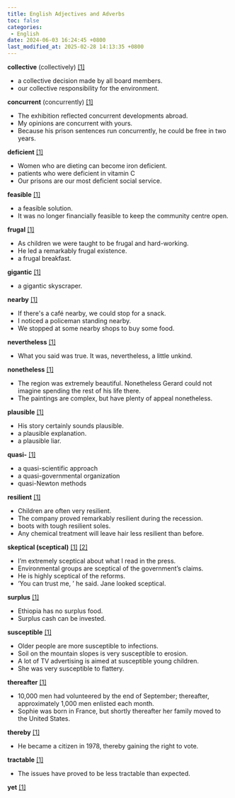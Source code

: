 ```yaml
---
title: English Adjectives and Adverbs
toc: false
categories:
 - English
date: 2024-06-03 16:24:45 +0800
last_modified_at: 2025-02-28 14:13:35 +0800
---
```


**collective** (collectively) [[1]](https://www.ldoceonline.com/dictionary/collective)

- a collective decision made by all board members.
- our collective responsibility for the environment.

**concurrent** (concurrently) [[1]](https://www.ldoceonline.com/dictionary/concurrent)

- The exhibition reflected concurrent developments abroad.
- My opinions are concurrent with yours.
- Because his prison sentences run concurrently, he could be free in two years.

**deficient** [[1]](https://www.ldoceonline.com/dictionary/deficient)

- Women who are dieting can become iron deficient.
- patients who were deficient in vitamin C
- Our prisons are our most deficient social service.

**feasible** [[1]](https://www.ldoceonline.com/dictionary/feasible)

- a feasible solution.
- It was no longer financially feasible to keep the community centre open.

**frugal** [[1]](https://www.ldoceonline.com/dictionary/frugal)

- As children we were taught to be frugal and hard-working.
- He led a remarkably frugal existence.
- a frugal breakfast.

**gigantic** [[1]](https://www.ldoceonline.com/dictionary/gigantic)

- a gigantic skyscraper.

**nearby** [[1]](https://dictionary.cambridge.org/dictionary/english/nearby)

- If there's a café nearby, we could stop for a snack.
- I noticed a policeman standing nearby.
- We stopped at some nearby shops to buy some food.

**nevertheless** [[1]](https://www.ldoceonline.com/dictionary/nevertheless)

- What you said was true. It was, nevertheless, a little unkind.

**nonetheless** [[1]](https://www.ldoceonline.com/dictionary/nonetheless)

- The region was extremely beautiful. Nonetheless Gerard could not imagine spending the rest of his life there.
- The paintings are complex, but have plenty of appeal nonetheless.

**plausible** [[1]](https://www.ldoceonline.com/dictionary/plausible)

- His story certainly sounds plausible.
- a plausible explanation.
- a plausible liar.

**quasi-** [[1]](https://www.ldoceonline.com/dictionary/quasi)

- a quasi-scientific approach
- a quasi-governmental organization
- quasi-Newton methods

**resilient** [[1]](https://www.ldoceonline.com/dictionary/resilient)

- Children are often very resilient.
- The company proved remarkably resilient during the recession.
- boots with tough resilient soles.
- Any chemical treatment will leave hair less resilient than before.

**skeptical (sceptical)** [[1]](https://www.ldoceonline.com/dictionary/skeptical) [[2]](https://www.ldoceonline.com/dictionary/sceptical)

- I’m extremely sceptical about what I read in the press.
- Environmental groups are sceptical of the government’s claims.
- He is highly sceptical of the reforms.
- ‘You can trust me, ’ he said. Jane looked sceptical.

**surplus** [[1]](https://www.ldoceonline.com/dictionary/surplus)

- Ethiopia has no surplus food.
- Surplus cash can be invested.

**susceptible** [[1]](https://www.ldoceonline.com/dictionary/susceptible)

- Older people are more susceptible to infections.
- Soil on the mountain slopes is very susceptible to erosion.
- A lot of TV advertising is aimed at susceptible young children.
- She was very susceptible to flattery.

**thereafter** [[1]](https://www.ldoceonline.com/dictionary/thereafter)

- 10,000 men had volunteered by the end of September; thereafter, approximately 1,000 men enlisted each month.
- Sophie was born in France, but shortly thereafter her family moved to the United States.

**thereby** [[1]](https://www.ldoceonline.com/dictionary/thereby)

- He became a citizen in 1978, thereby gaining the right to vote.

**tractable** [[1]](https://www.ldoceonline.com/dictionary/tractable)

- The issues have proved to be less tractable than expected.

**yet** [[1]](https://www.ldoceonline.com/dictionary/yet)